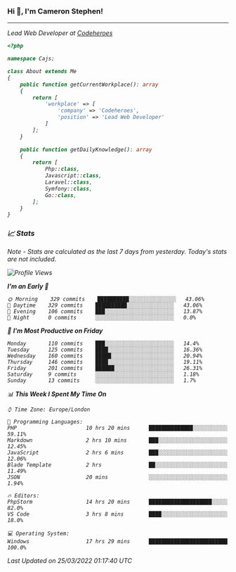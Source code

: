 ### Hi 👋, I'm Cameron Stephen!
<hr>
<p><em>Lead Web Developer at <a href="https://codeheroes.co.uk">Codeheroes</a></p>


```php
<?php

namespace Cajs;

class About extends Me
{
    public function getCurrentWorkplace(): array
    {
        return [
            'workplace' => [
                'company' => 'Codeheroes',
                'position' => 'Lead Web Developer'
            ]
        ];
    }

    public function getDailyKnowledge(): array
    {
        return [
            Php::class,
            Javascript::class,
            Laravel::class,
            Symfony::class,
            Go::class,
        ];
    }
}
```

### 📈 Stats
<p><em>Note - Stats are calculated as the last 7 days from yesterday. Today's stats are not included.</em></p>


<!--START_SECTION:waka-->
![Profile Views](http://img.shields.io/badge/Profile%20Views-0-blue)

**I'm an Early 🐤** 

```text
🌞 Morning    329 commits    ██████████░░░░░░░░░░░░░░░   43.06% 
🌆 Daytime    329 commits    ██████████░░░░░░░░░░░░░░░   43.06% 
🌃 Evening    106 commits    ███░░░░░░░░░░░░░░░░░░░░░░   13.87% 
🌙 Night      0 commits      ░░░░░░░░░░░░░░░░░░░░░░░░░   0.0%

```
📅 **I'm Most Productive on Friday** 

```text
Monday       110 commits    ███░░░░░░░░░░░░░░░░░░░░░░   14.4% 
Tuesday      125 commits    ████░░░░░░░░░░░░░░░░░░░░░   16.36% 
Wednesday    160 commits    █████░░░░░░░░░░░░░░░░░░░░   20.94% 
Thursday     146 commits    ████░░░░░░░░░░░░░░░░░░░░░   19.11% 
Friday       201 commits    ██████░░░░░░░░░░░░░░░░░░░   26.31% 
Saturday     9 commits      ░░░░░░░░░░░░░░░░░░░░░░░░░   1.18% 
Sunday       13 commits     ░░░░░░░░░░░░░░░░░░░░░░░░░   1.7%

```


📊 **This Week I Spent My Time On** 

```text
⌚︎ Time Zone: Europe/London

💬 Programming Languages: 
PHP                      10 hrs 20 mins      ██████████████░░░░░░░░░░░   59.11% 
Markdown                 2 hrs 10 mins       ███░░░░░░░░░░░░░░░░░░░░░░   12.45% 
JavaScript               2 hrs 6 mins        ███░░░░░░░░░░░░░░░░░░░░░░   12.06% 
Blade Template           2 hrs               ██░░░░░░░░░░░░░░░░░░░░░░░   11.49% 
JSON                     20 mins             ░░░░░░░░░░░░░░░░░░░░░░░░░   1.94%

🔥 Editors: 
PhpStorm                 14 hrs 20 mins      ████████████████████░░░░░   82.0% 
VS Code                  3 hrs 8 mins        ████░░░░░░░░░░░░░░░░░░░░░   18.0%

💻 Operating System: 
Windows                  17 hrs 29 mins      █████████████████████████   100.0%

```


 Last Updated on 25/03/2022 01:17:40 UTC
<!--END_SECTION:waka-->
